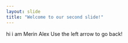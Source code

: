 ```yaml
---
layout: slide
title: "Welcome to our second slide!"
---
```

hi i am Merin Alex
Use the left arrow to go back!

